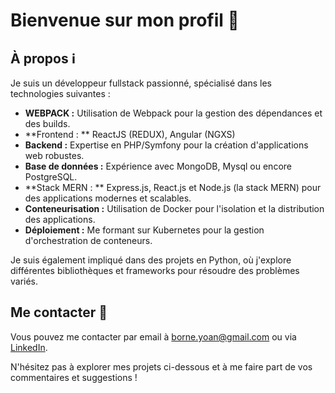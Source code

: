 # Bienvenue sur mon profil 👋

## À propos ℹ️

Je suis un développeur fullstack passionné, spécialisé dans les technologies suivantes :

- **WEBPACK :** Utilisation de Webpack pour la gestion des dépendances et des builds.
- **Frontend : ** ReactJS (REDUX), Angular (NGXS)
- **Backend :** Expertise en PHP/Symfony pour la création d'applications web robustes.
- **Base de données :** Expérience avec MongoDB, Mysql ou encore PostgreSQL.
- **Stack MERN : ** Express.js, React.js et Node.js (la stack MERN) pour des applications modernes et scalables.
- **Conteneurisation :** Utilisation de Docker pour l'isolation et la distribution des applications.
- **Déploiement :** Me formant sur Kubernetes pour la gestion d'orchestration de conteneurs.

Je suis également impliqué dans des projets en Python, où j'explore différentes bibliothèques et frameworks pour résoudre des problèmes variés.


## Me contacter 📧

Vous pouvez me contacter par email à [borne.yoan@gmail.com](mailto:borne.yoan@gmail.com) ou via [LinkedIn](https://www.linkedin.com/in/yoan-borne/).

N'hésitez pas à explorer mes projets ci-dessous et à me faire part de vos commentaires et suggestions !




